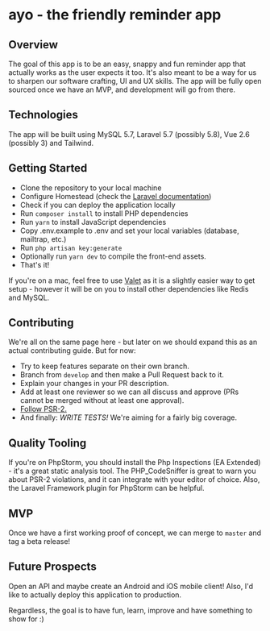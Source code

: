 # ayo - the friendly reminder app

## Overview
The goal of this app is to be an easy, snappy and fun reminder app that actually works as the user expects it too.
It's also meant to be a way for us to sharpen our software crafting, UI and UX skills.
The app will be fully open sourced once we have an MVP, and development will go from there.

## Technologies
The app will be built using MySQL 5.7, Laravel 5.7 (possibly 5.8), Vue 2.6 (possibly 3) and Tailwind.

## Getting Started
- Clone the repository to your local machine
- Configure Homestead (check the [Laravel documentation](https://laravel.com/docs/5.7/homestead))
- Check if you can deploy the application locally
- Run `composer install` to install PHP dependencies
- Run `yarn` to install JavaScript dependencies
- Copy .env.example to .env and set your local variables (database, mailtrap, etc.)
- Run `php artisan key:generate`
- Optionally run `yarn dev` to compile the front-end assets.
- That's it!

If you're on a mac, feel free to use [Valet](https://laravel.com/docs/5.7/valet) as it is a slightly easier way to get setup - however it will be on you to
install other dependencies like Redis and MySQL.

## Contributing
We're all on the same page here - but later on we should expand this as an actual contributing guide.
But for now:
- Try to keep features separate on their own branch.
- Branch from `develop` and then make a Pull Request back to it.
- Explain your changes in your PR description.
- Add at least one reviewer so we can all discuss and approve (PRs cannot be merged without at least one approval).
- [Follow PSR-2.](https://www.php-fig.org/psr/psr-2/)
- And finally: *WRITE TESTS!* We're aiming for a fairly big coverage.

## Quality Tooling
If you're on PhpStorm, you should install the Php Inspections (EA Extended) - it's a great static analysis tool.
The PHP_CodeSniffer is great to warn you about PSR-2 violations, and it can integrate with your editor of choice.
Also, the Laravel Framework plugin for PhpStorm can be helpful.

## MVP
Once we have a first working proof of concept, we can merge to `master` and tag a beta release!

## Future Prospects
Open an API and maybe create an Android and iOS mobile client!
Also, I'd like to actually deploy this application to production.

Regardless, the goal is to have fun, learn, improve and have something to show for :)
